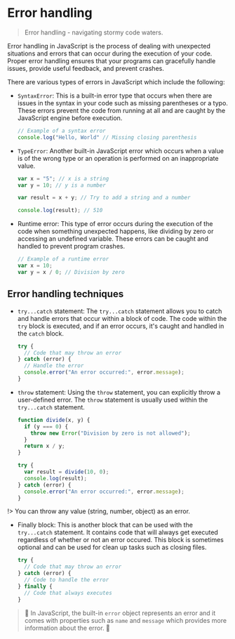 # Error handling

> Error handling - navigating stormy code waters.

Error handling in JavaScript is the process of dealing with unexpected situations and errors that can occur during the execution of your code. Proper error handling ensures that your programs can gracefully handle issues, provide useful feedback, and prevent crashes.

There are various types of errors in JavaScript which include the following:

- `SyntaxError`: This is a built-in error type that occurs when there are issues in the syntax in your code such as missing parentheses or a typo. These errors prevent the code from running at all and are caught by the JavaScript engine before execution.

  ```javascript
  // Example of a syntax error
  console.log("Hello, World" // Missing closing parenthesis
  ```

- `TypeError`: Another built-in JavaScript error which occurs when a value is of the wrong type or an operation is performed on an inappropriate value.

  ```javascript
  var x = "5"; // x is a string
  var y = 10; // y is a number

  var result = x + y; // Try to add a string and a number

  console.log(result); // 510
  ```

- Runtime error: This type of error occurs during the execution of the code when something unexpected happens, like dividing by zero or accessing an undefined variable. These errors can be caught and handled to prevent program crashes.

  ```javascript
  // Example of a runtime error
  var x = 10;
  var y = x / 0; // Division by zero
  ```

## Error handling techniques

- `try...catch` statement: The `try...catch` statement allows you to catch and handle errors that occur within a block of code. The code within the `try` block is executed, and if an error occurs, it's caught and handled in the `catch` block.

  ```javascript
  try {
    // Code that may throw an error
  } catch (error) {
    // Handle the error
    console.error("An error occurred:", error.message);
  }
  ```

- `throw` statement: Using the `throw` statement, you can explicitly throw a user-defined error. The `throw` statement is usually used within the `try...catch` statement.

  ```javascript
  function divide(x, y) {
    if (y === 0) {
      throw new Error("Division by zero is not allowed");
    }
    return x / y;
  }

  try {
    var result = divide(10, 0);
    console.log(result);
  } catch (error) {
    console.error("An error occurred:", error.message);
  }
  ```

!> You can throw any value (string, number, object) as an error.

- Finally block: This is another block that can be used with the `try...catch` statement. It contains code that will always get executed regardless of whether or not an error occured. This block is sometimes optional and can be used for clean up tasks such as closing files.

  ```javascript
  try {
    // Code that may throw an error
  } catch (error) {
    // Code to handle the error
  } finally {
    // Code that always executes
  }
  ```

> :construction: In JavaScript, the built-in `error` object represents an error and it comes with properties such as `name` and `message` which provides more information about the error. :construction:

